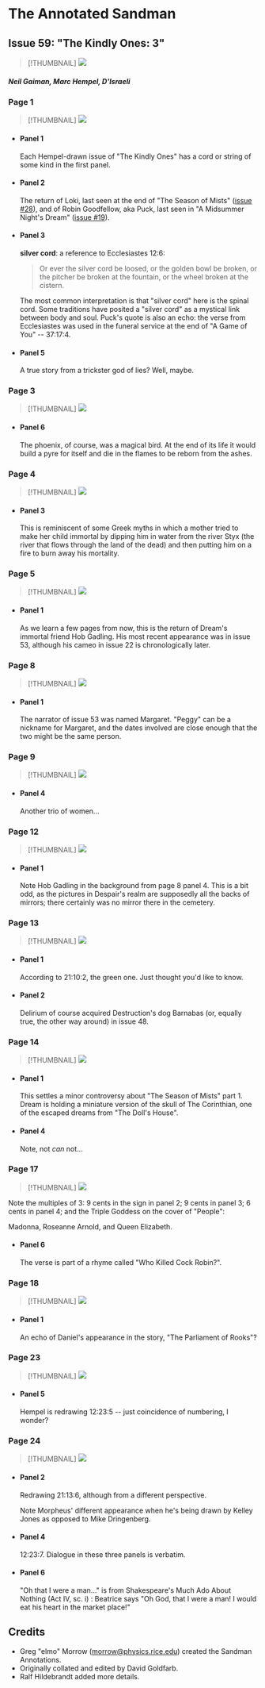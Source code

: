 # The Annotated Sandman

## Issue 59: "The Kindly Ones: 3"

> [!THUMBNAIL] ![](thumbnails/sandman.59/page00.jpg)

##### Neil Gaiman, Marc Hempel, D'Israeli

### Page 1

> [!THUMBNAIL] ![](thumbnails/sandman.59/page01.jpg)

- #### Panel 1

  Each Hempel-drawn issue of "The Kindly Ones" has a cord or string of some kind in the first panel.

- #### Panel 2

  The return of Loki, last seen at the end of "The Season of Mists" ([issue #28](sandman.28.md)), and of Robin Goodfellow, aka Puck, last seen in "A Midsummer Night's Dream" ([issue #19](sandman.19.md)).

- #### Panel 3

  **silver cord**: a reference to Ecclesiastes 12:6:

  > Or ever the silver cord be loosed, or the golden bowl be broken, or the pitcher be broken at the fountain, or the wheel broken at the cistern.

  The most common interpretation is that "silver cord" here is the spinal cord. Some traditions have posited a "silver cord" as a mystical link between body and soul. Puck's quote is also an echo: the verse from Ecclesiastes was used in the funeral service at the end of "A Game of You" -- 37:17:4.

- #### Panel 5

  A true story from a trickster god of lies? Well, maybe.

### Page 3

> [!THUMBNAIL] ![](thumbnails/sandman.59/page03.jpg)

- #### Panel 6

  The phoenix, of course, was a magical bird. At the end of its life it would build a pyre for itself and die in the flames to be reborn from the ashes.

### Page 4

> [!THUMBNAIL] ![](thumbnails/sandman.59/page04.jpg)

- #### Panel 3

  This is reminiscent of some Greek myths in which a mother tried to make her child immortal by dipping him in water from the river Styx (the river that flows through the land of the dead) and then putting him on a fire to burn away his mortality.

### Page 5

> [!THUMBNAIL] ![](thumbnails/sandman.59/page05.jpg)

- #### Panel 1

  As we learn a few pages from now, this is the return of Dream's immortal friend Hob Gadling. His most recent appearance was in issue 53, although his cameo in issue 22 is chronologically later.

### Page 8

> [!THUMBNAIL] ![](thumbnails/sandman.59/page08.jpg)

- #### Panel 1

  The narrator of issue 53 was named Margaret. "Peggy" can be a nickname for Margaret, and the dates involved are close enough that the two might be the same person.

### Page 9

> [!THUMBNAIL] ![](thumbnails/sandman.59/page09.jpg)

- #### Panel 4

  Another trio of women...

### Page 12

> [!THUMBNAIL] ![](thumbnails/sandman.59/page12.jpg)

- #### Panel 1

  Note Hob Gadling in the background from page 8 panel 4. This is a bit odd, as the pictures in Despair's realm are supposedly all the backs of mirrors; there certainly was no mirror there in the cemetery.

### Page 13

> [!THUMBNAIL] ![](thumbnails/sandman.59/page13.jpg)

- #### Panel 1

  According to 21:10:2, the green one. Just thought you'd like to know.

- #### Panel 2

  Delirium of course acquired Destruction's dog Barnabas (or, equally true, the other way around) in issue 48.

### Page 14

> [!THUMBNAIL] ![](thumbnails/sandman.59/page14.jpg)

- #### Panel 1

  This settles a minor controversy about "The Season of Mists" part 1. Dream is holding a miniature version of the skull of The Corinthian, one of the escaped dreams from "The Doll's House".

- #### Panel 4

  Note, not _can_ not...

### Page 17

> [!THUMBNAIL] ![](thumbnails/sandman.59/page17.jpg)

Note the multiples of 3: 9 cents in the sign in panel 2; 9 cents in panel 3; 6 cents in panel 4; and the Triple Goddess on the cover of "People":

Madonna, Roseanne Arnold, and Queen Elizabeth.

- #### Panel 6

  The verse is part of a rhyme called "Who Killed Cock Robin?".

### Page 18

> [!THUMBNAIL] ![](thumbnails/sandman.59/page18.jpg)

- #### Panel 1

  An echo of Daniel's appearance in the story, "The Parliament of Rooks"?

### Page 23

> [!THUMBNAIL] ![](thumbnails/sandman.59/page23.jpg)

- #### Panel 5

  Hempel is redrawing 12:23:5 -- just coincidence of numbering, I wonder?

### Page 24

> [!THUMBNAIL] ![](thumbnails/sandman.59/page24.jpg)

- #### Panel 2

  Redrawing 21:13:6, although from a different perspective.

  Note Morpheus' different appearance when he's being drawn by Kelley Jones as opposed to Mike Dringenberg.

- #### Panel 4

  12:23:7. Dialogue in these three panels is verbatim.

- #### Panel 6

  "Oh that I were a man..." is from Shakespeare's Much Ado About Nothing (Act IV, sc. i) : Beatrice says "Oh God, that I were a man! I would eat his heart in the market place!"

## Credits

- Greg "elmo" Morrow (morrow@physics.rice.edu) created the Sandman Annotations.
- Originally collated and edited by David Goldfarb.
- Ralf Hildebrandt added more details.
